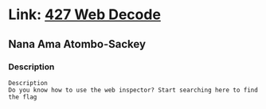# Link: [427 Web Decode](https://play.picoctf.org/practice/challenge/427)

## Nana Ama Atombo-Sackey

### Description

```
Description
Do you know how to use the web inspector? Start searching here to find the flag
```
